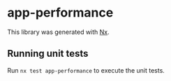 # app-performance

This library was generated with [Nx](https://nx.dev).

## Running unit tests

Run `nx test app-performance` to execute the unit tests.
